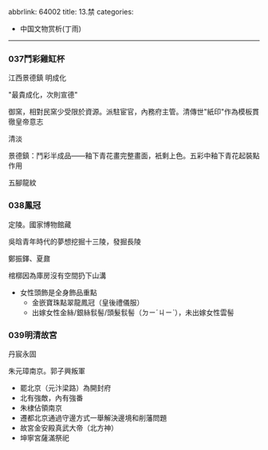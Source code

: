 abbrlink: 64002
title: 13.禁
categories:
  - 中国文物赏析(丁雨)
---
### 037鬥彩雞缸杯

江西景德鎮 明成化

"最貴成化，次則宣德"

御窯，相對民窯少受限於資源。派駐宦官，內務府主管。清傳世"紙印"作為模板貫徹皇帝意志

清淡

景德鎮：鬥彩半成品——釉下青花畫完整畫面，衹剩上色。五彩中釉下青花起裝點作用

五腳龍紋

### 038鳳冠

定陵。國家博物館藏

吳晗青年時代的夢想挖掘十三陵，發掘長陵

鄭振鐸、夏鼐

棺槨因為庫房沒有空間扔下山溝

- 女性頭飾是全身飾品重點
	- 金嵌寶珠點翠龍鳳冠（皇後禮儀服）
	- 出嫁女性金絲/銀絲䯼髻/頭髮䯼髻（ㄉㄧˊㄐㄧˋ），未出嫁女性雲髻

### 039明清故宮

丹宸永固

朱元璋南京。郭子興叛軍

- 罷北京（元汴梁路）為開封府
- 北有強敵，內有強番
- 朱棣佔領南京
- 遷都北京通過守邊方式一舉解決邊境和削藩問題
- 故宮金安殿真武大帝（北方神）
- 坤寧宮薩滿祭祀